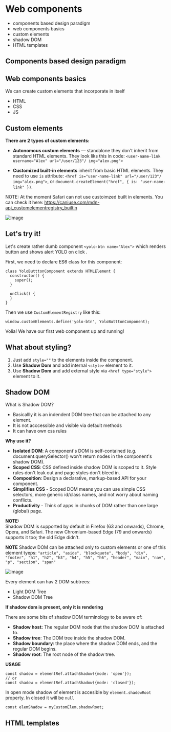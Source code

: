 # Web components

- components based design paradigm
- web components basics
- custom elements
- shadow DOM
- HTML templates


## Components based design paradigm


## Web components basics
We can create custom elements that incorporate in itself
- HTML
- CSS
- JS


## Custom elements

**There are 2 types of custom elements:**
- **Autonomous custom elements**  — standalone they don't inherit from standard HTML elements. They look liks this in code: `<user-name-link username="Alex" url="/user/123"/ img="alex.png">`

- **Customized built-in elements** inherit from basic HTML elements. They need to use `is` attribute: `<href is="user-name-link" url="/user/123"/ img="alex.png">`, or `document.createElement("href", { is: "user-name-link" })`.

NOTE: At the moment Safari can not use custoimzed built in elements. You can check it here: https://caniuse.com/mdn-api_customelementregistry_builtin

![image](https://user-images.githubusercontent.com/22635061/139707703-6dfe9cfd-def9-4fa6-b210-33315cdfb6b3.png)


## Let's try it!
Let's create rather dumb component `<yolo-btn name="Alex">` which renders button and shows alert YOLO on click .

First, we need to declare ES6 class for this component:
```
class YoloButttonComponent extends HTMLElement {
  constructor() {
    super();
  }
  
  onClick() {
  }
}
```

Then we use `CustomElementRegistry` like this:
```
window.customElements.define('yolo-btn', YoloButttonComponent);
```

Volia! We have our first web component up and running!

## What about styling?

1. Just add `style=""` to the elements inside the component.
2. Use **Shadow Dom** and add internal `<style>` element to it.
3. Use **Shadow Dom** and add external style via `<href type="style">` element to it.


## Shadow DOM
What is Shadow DOM? 
- Basicallly it is an indendent DOM tree that can be attached to any element. 
- It is not acccessible and visible via default methods
- It can have own css rules


**Why use it?**
- **Isolated DOM**: A component's DOM is self-contained (e.g. document.querySelector() won't return nodes in the component's shadow DOM).
- **Scoped CSS**: CSS defined inside shadow DOM is scoped to it. Style rules don't leak out and page styles don't bleed in.
- **Composition**: Design a declarative, markup-based API for your component.
- **Simplifies CSS** - Scoped DOM means you can use simple CSS selectors, more generic id/class names, and not worry about naming conflicts.
- **Productivity** - Think of apps in chunks of DOM rather than one large (global) page.

**NOTE:**  
Shadow DOM is supported by default in Firefox (63 and onwards), Chrome, Opera, and Safari. The new Chromium-based Edge (79 and onwards) supports it too; the old Edge didn't.

**NOTE**
Shadow DOM can be attached only to custom elements or one of this element tyeps: 
`"article", "aside", "blockquote", "body", "div", "footer", "h1", "h2", "h3", "h4", "h5", "h6", "header", "main", "nav", "p", "section", "span"`

![image](https://developer.mozilla.org/en-US/docs/Web/Web_Components/Using_shadow_DOM/shadowdom.svg)

Every element can hav 2 DOM subtrees:
- Light DOM Tree
- Shadow DOM Tree

**If shadow dom is present, only it is rendering**


There are some bits of shadow DOM terminology to be aware of:

- **Shadow host:** The regular DOM node that the shadow DOM is attached to.
- **Shadow tree**: The DOM tree inside the shadow DOM.
- **Shadow boundary**: the place where the shadow DOM ends, and the regular DOM begins.
- **Shadow root**: The root node of the shadow tree.


**USAGE**
```
const shadow = elementRef.attachShadow({mode: 'open'});
// or
const shadow = elementRef.attachShadow({mode: 'closed'});
```
In open mode shadow of element is accesible by `element.shadowRoot` property. In closed it will be `null`

```
const elemShadow = myCustomElem.shadowRoot;
```





## HTML templates






